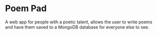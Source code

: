 # Poem Pad
A web app for people with a poetic talent, allows the user to write poems and have them saved to a MongoDB database for everyone else to see.
